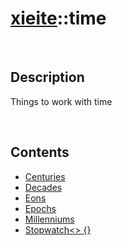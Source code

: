 # [xieite](./xieite.md)\:\:time

&nbsp;

## Description
Things to work with time

&nbsp;

## Contents
- [Centuries](./namespaces/time/centuries.md)
- [Decades](./namespaces/time/decades.md)
- [Eons](./namespaces/time/eons.md)
- [Epochs](./namespaces/time/epochs.md)
- [Millenniums](./namespaces/time/millenniums.md)
- [Stopwatch\<\> \{\}](./namespaces/time/stopwatch.md)

